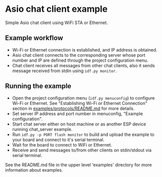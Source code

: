# Asio chat client example

Simple Asio chat client using WiFi STA or Ethernet.

## Example workflow

- Wi-Fi or Ethernet connection is established, and IP address is obtained.
- Asio chat client connects to the corresponding server whose port number and IP are defined through the project configuration menu.
- Chat client receives all messages from other chat clients, also it sends message received from stdin using `idf.py monitor`.

## Running the example

- Open the project configuration menu (`idf.py menuconfig`) to configure Wi-Fi or Ethernet. See "Establishing Wi-Fi or Ethernet Connection" section in [examples/protocols/README.md](../../README.md) for more details.
- Set server IP address and port number in menuconfig, "Example configuration".
- Start chat server either on host machine or as another ESP device running chat_server example.
- Run `idf.py -p PORT flash monitor` to build and upload the example to your board and connect to it's serial terminal.
- Wait for the board to connect to WiFi or Ethernet.
- Receive and send messages to/from other clients on stdin/stdout via serial terminal.

See the README.md file in the upper level 'examples' directory for more information about examples.
